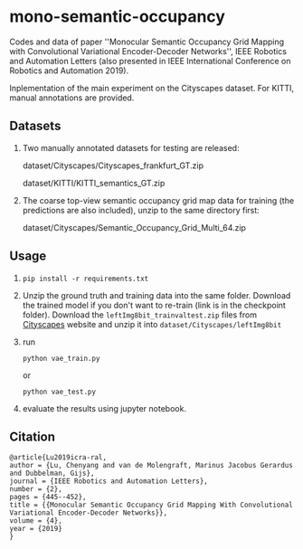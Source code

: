 # mono-semantic-occupancy
Codes and data of paper ''Monocular Semantic Occupancy Grid Mapping with Convolutional Variational Encoder-Decoder Networks'', IEEE Robotics and Automation Letters (also presented in IEEE International Conference on Robotics and Automation 2019).

Inplementation of the main experiment on the Cityscapes dataset. For KITTI, manual annotations are provided.

## Datasets
1. Two manually annotated datasets for testing are released:

    dataset/Cityscapes/Cityscapes_frankfurt_GT.zip

    dataset/KITTI/KITTI_semantics_GT.zip

2. The coarse top-view semantic occupancy grid map data for training (the predictions are also included), unzip to the same directory first:

    dataset/Cityscapes/Semantic_Occupancy_Grid_Multi_64.zip


## Usage
1. ```pip install -r requirements.txt```

2. Unzip the ground truth and training data into the same folder. Download the trained model if you don't want to re-train (link is in the checkpoint folder). Download the ```leftImg8bit_trainvaltest.zip``` files from [Cityscapes](https://cityscapes-dataset.com) website and unzip it into ```dataset/Cityscapes/leftImg8bit```

3. run 

    ```python vae_train.py```
 
    or 

    ```python vae_test.py```    

4. evaluate the results using jupyter notebook.

## Citation

```
@article{Lu2019icra-ral,
author = {Lu, Chenyang and van de Molengraft, Marinus Jacobus Gerardus and Dubbelman, Gijs},
journal = {IEEE Robotics and Automation Letters},
number = {2},
pages = {445--452},
title = {{Monocular Semantic Occupancy Grid Mapping With Convolutional Variational Encoder-Decoder Networks}},
volume = {4},
year = {2019}
}
```